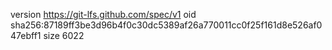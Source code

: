 version https://git-lfs.github.com/spec/v1
oid sha256:87189ff3be3d96b4f0c30dc5389af26a770011cc0f25f161d8e526af047ebff1
size 6022
